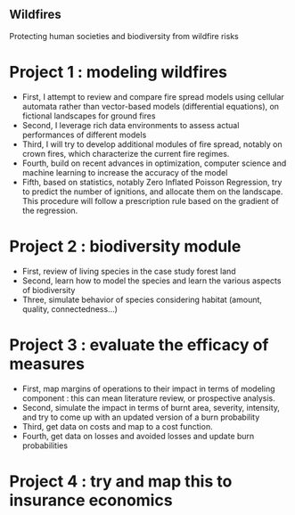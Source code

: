 ## Wildfires
Protecting human societies and biodiversity from wildfire risks

# Project 1 : modeling wildfires
 - First, I attempt to review and compare fire spread models using cellular automata rather than vector-based models (differential equations), on fictional landscapes for ground fires
 - Second, I leverage rich data environments to assess actual performances of different models
 - Third, I will try to develop additional modules of fire spread, notably on crown fires, which characterize the current fire regimes. 
 - Fourth, build on recent advances in optimization, computer science and machine learning to increase the accuracy of the model
 - Fifth, based on statistics, notably Zero Inflated Poisson Regression, try to predict the number of ignitions, and allocate them on the landscape. This procedure will follow a prescription rule based on the gradient of the regression. 
 
# Project 2 : biodiversity module
 - First, review of living species in the case study forest land
 - Second, learn how to model the species and learn the various aspects of biodiversity
 - Three, simulate behavior of species considering habitat (amount, quality, connectedness...)
 
# Project 3 : evaluate the efficacy of measures
 - First, map margins of operations to their impact in terms of modeling component : this can mean literature review, or prospective analysis.
 - Second, simulate the impact in terms of burnt area, severity, intensity, and try to come up with an updated version of a burn probability
 - Third, get data on costs and map to a cost function. 
 - Fourth, get data on losses and avoided losses and update burn probabilities
 
# Project 4 : try and map this to insurance economics
  
  
  